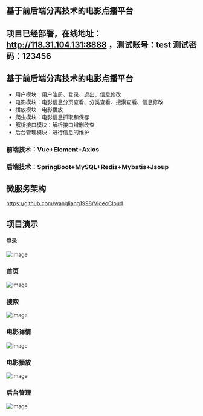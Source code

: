 ## 基于前后端分离技术的电影点播平台
## 项目已经部署，在线地址：http://118.31.104.131:8888 ，测试账号：test 测试密码：123456

## 基于前后端分离技术的电影点播平台
- 用户模块：用户注册、登录、退出、信息修改
- 电影模块：电影信息分页查看、分类查看、搜索查看、信息修改
- 播放模块：电影播放
- 爬虫模块：电影信息抓取和保存
- 解析接口模块：解析接口增删改查
- 后台管理模块：进行信息的维护

### 前端技术：Vue+Element+Axios
### 后端技术：SpringBoot+MySQL+Redis+Mybatis+Jsoup

## 微服务架构
https://github.com/wangliang1998/VideoCloud

## 项目演示
#### 登录
![image](https://github.com/wangliang1998/VideoCloud/assets/65017081/f57addee-1313-4aee-949e-bdb1cfc3f4bf)

### 首页
![image](https://github.com/wangliang1998/VideoCloud/assets/65017081/3ce1ecde-4891-4610-8c10-a3c3b082c24d)

### 搜索
![image](https://github.com/wangliang1998/VideoCloud/assets/65017081/538df9b9-f3e9-4130-89f8-9265e103a088)

### 电影详情
![image](https://github.com/wangliang1998/VideoCloud/assets/65017081/f72f9b9a-36a1-469f-8246-56332c0e798e)

### 电影播放
![image](https://github.com/wangliang1998/VideoCloud/assets/65017081/bde66498-4c90-42d4-86c2-adefba19c175)

### 后台管理
![image](https://github.com/wangliang1998/VideoCloud/assets/65017081/cfe639ed-5841-4ccc-b850-d738b360375b)



